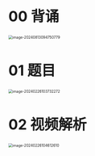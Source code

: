 # 00 背诵

<img src="https://cvp.oss-cn-shanghai.aliyuncs.com/202408130947873.png" alt="image-20240813094750779" style="zoom:50%;" />



# 01 题目

<img src="https://cvp.oss-cn-shanghai.aliyuncs.com/picgo/202402261037335.png" alt="image-20240226103732272" style="zoom:50%;" />



# 02 视频解析

<img src="https://cvp.oss-cn-shanghai.aliyuncs.com/picgo/202402261046675.png" alt="image-20240226104612610" style="zoom:50%;" />